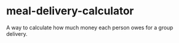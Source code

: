 # meal-delivery-calculator
 A way to calculate how much money each person owes for a group delivery.
